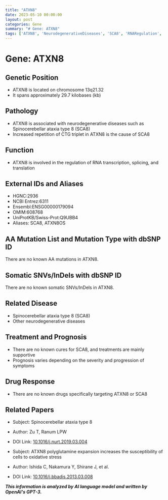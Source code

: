 ```yaml
---
title: "ATXN8"
date: 2023-05-10 00:00:00
layout: post
categories: Gene
summary: "# Gene: ATXN8"
tags: ['ATXN8', 'NeurodegenerativeDiseases', 'SCA8', 'RNARegulation', 'SupportiveTreatment', 'Prognosis', 'OxidativeStress', 'NoKnownDrugs']
---
```


# Gene: ATXN8

## Genetic Position

- ATXN8 is located on chromosome 13q21.32
- It spans approximately 29.7 kilobases (kb)

## Pathology

- ATXN8 is associated with neurodegenerative diseases such as Spinocerebellar ataxia type 8 (SCA8)
- Increased repetition of CTG triplet in ATXN8 is the cause of SCA8

## Function

- ATXN8 is involved in the regulation of RNA transcription, splicing, and translation

## External IDs and Aliases

- HGNC:2936
- NCBI Entrez:6311
- Ensembl:ENSG00000179094
- OMIM:608768
- UniProtKB/Swiss-Prot:Q9UBB4
- Aliases: SCA8, ATXN8OS

## AA Mutation List and Mutation Type with dbSNP ID

There are no known AA mutations in ATXN8.

## Somatic SNVs/InDels with dbSNP ID

There are no known somatic SNVs/InDels in ATXN8.

## Related Disease

- Spinocerebellar ataxia type 8 (SCA8)
- Other neurodegenerative diseases 

## Treatment and Prognosis

- There are no known cures for SCA8, and treatments are mainly supportive
- Prognosis varies depending on the severity and progression of symptoms

## Drug Response

- There are no known drugs specifically targeting ATXN8 or SCA8

## Related Papers

- Subject: Spinocerebellar ataxia type 8
- Author: Zu T, Ranum LPW
- DOI Link: [10.1016/j.nurt.2019.03.004]([Click](https://doi.org/10.1016/j.nurt.2019.03.004))

- Subject: ATXN8 polyglutamine expansion increases the susceptibility of cells to oxidative stress
- Author: Ishida C, Nakamura Y, Shirane J, et al.
- DOI Link: [10.1016/j.bbadis.2013.03.008]([Click](https://doi.org/10.1016/j.bbadis.2013.03.008))

**_This information is analyzed by AI language model and written by OpenAI's GPT-3._**